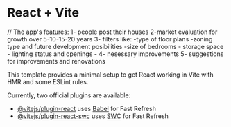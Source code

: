 # React + Vite



// The app's features:
1- people post their houses
2-market evaluation for growth over 5-10-15-20 years
3- filters like:
                 -type of floor plans
                 -zoning type and future development posibilities
                 -size of bedrooms
                 - storage space
                 - lighting status and openings
                 -
4- nesessary improvements
5- suggestions for improvements and renovations




This template provides a minimal setup to get React working in Vite with HMR and some ESLint rules.

Currently, two official plugins are available:

- [@vitejs/plugin-react](https://github.com/vitejs/vite-plugin-react/blob/main/packages/plugin-react/README.md) uses [Babel](https://babeljs.io/) for Fast Refresh
- [@vitejs/plugin-react-swc](https://github.com/vitejs/vite-plugin-react-swc) uses [SWC](https://swc.rs/) for Fast Refresh
